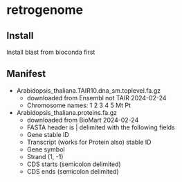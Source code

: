 retrogenome
===========

## Install

Install blast from bioconda first


## Manifest

+ Arabidopsis_thaliana.TAIR10.dna_sm.toplevel.fa.gz
	+ downloaded from Ensembl not TAIR 2024-02-24
	+ Chromosome names: 1 2 3 4 5 Mt Pt
+ Arabidopsis_thaliana.proteins.fa.gz
	+ downloaded from BioMart 2024-02-24
	+ FASTA header is | delimited with the following fields
	+ Gene stable ID
	+ Transcript (works for Protein also) stable ID
	+ Gene symbol
	+ Strand (1, -1)
	+ CDS starts (semicolon delimited)
	+ CDS ends (semicolon delimited)

